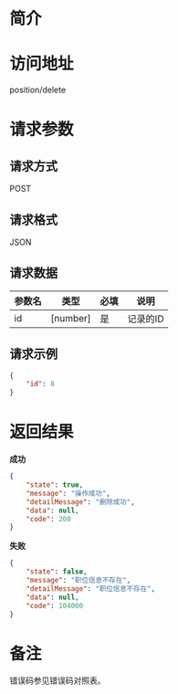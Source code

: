 # 简介

# 访问地址
position/delete

# 请求参数

## 请求方式
POST

## 请求格式
JSON

## 请求数据
|参数名|类型|必填|说明|
|-|-|-|-|
|id|[number]|是|记录的ID|

## 请求示例
```json
{
	"id": 8
}
```

# 返回结果
**成功**
```json
{
    "state": true,
    "message": "操作成功",
    "detailMessage": "删除成功",
    "data": null,
    "code": 200
}
```

**失败**
```json
{
    "state": false,
    "message": "职位信息不存在",
    "detailMessage": "职位信息不存在",
    "data": null,
    "code": 104000
}
```

# 备注
错误码参见错误码对照表。